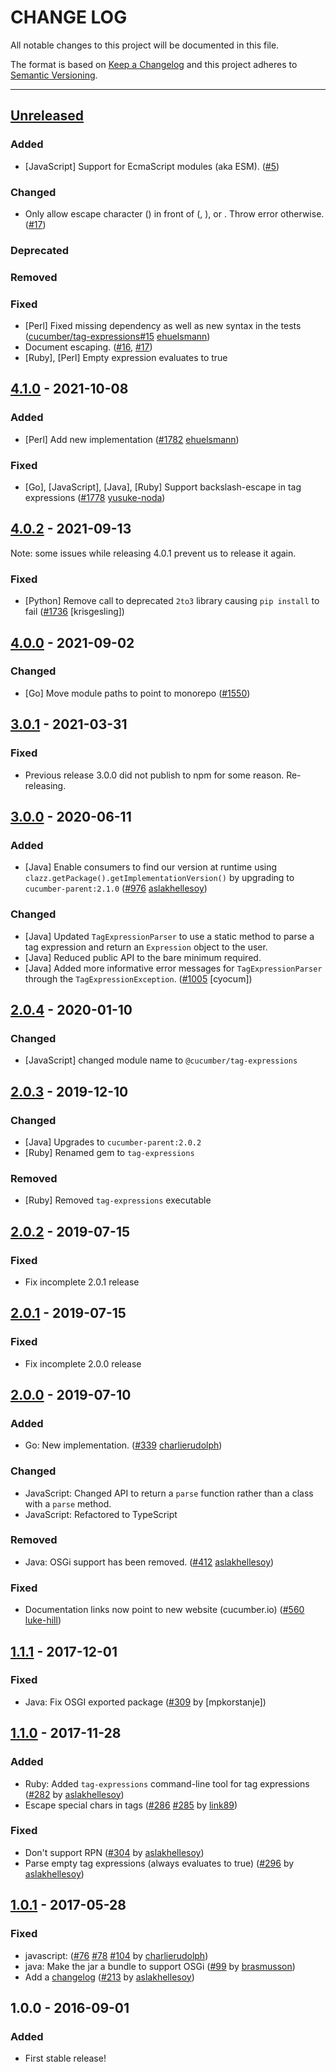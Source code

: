 # CHANGE LOG
All notable changes to this project will be documented in this file.

The format is based on [Keep a Changelog](http://keepachangelog.com/)
and this project adheres to [Semantic Versioning](http://semver.org/).

----
## [Unreleased]

### Added

* [JavaScript] Support for EcmaScript modules (aka ESM). ([#5](https://github.com/cucumber/tag-expressions/pull/5))

### Changed

* Only allow escape character (\) in front of (, ), or \. Throw error otherwise. ([#17](https://github.com/cucumber/tag-expressions/pull/17))

### Deprecated

### Removed

### Fixed

* [Perl] Fixed missing dependency as well as new syntax in the tests
  ([cucumber/tag-expressions#15](https://github.com/cucumber/tag-expressions/pull/15)
   [ehuelsmann])
* Document escaping. ([#16](https://github.com/cucumber/tag-expressions/issues/16), [#17](https://github.com/cucumber/tag-expressions/pull/17))
* [Ruby], [Perl] Empty expression evaluates to true

## [4.1.0] - 2021-10-08

### Added

* [Perl] Add new implementation
  ([#1782](https://github.com/cucumber/common/pull/1782) [ehuelsmann])

### Fixed

* [Go], [JavaScript], [Java], [Ruby] Support backslash-escape in tag expressions
  ([#1778](https://github.com/cucumber/common/pull/1778) [yusuke-noda])

## [4.0.2] - 2021-09-13

Note: some issues while releasing 4.0.1 prevent us to release it again.

### Fixed

* [Python] Remove call to deprecated `2to3` library causing `pip install` to fail
  ([#1736](https://github.com/cucumber/common/issues/1736)
   [krisgesling])

## [4.0.0] - 2021-09-02

### Changed

* [Go] Move module paths to point to monorepo
  ([#1550](https://github.com/cucumber/common/issues/1550))

## [3.0.1] - 2021-03-31

### Fixed

* Previous release 3.0.0 did not publish to npm for some reason. Re-releasing.

## [3.0.0] - 2020-06-11

### Added

* [Java] Enable consumers to find our version at runtime using `clazz.getPackage().getImplementationVersion()` by upgrading to `cucumber-parent:2.1.0`
  ([#976](https://github.com/cucumber/cucumber/pull/976)
   [aslakhellesoy])

### Changed

* [Java] Updated `TagExpressionParser` to use a static method to parse a tag expression and return an `Expression` object to the user.
* [Java] Reduced public API to the bare minimum required.
* [Java] Added more informative error messages for `TagExpressionParser` through the `TagExpressionException`.
  ([#1005](https://github.com/cucumber/cucumber/pull/1005)
  [cyocum])

## [2.0.4] - 2020-01-10

### Changed

* [JavaScript] changed module name to `@cucumber/tag-expressions`

## [2.0.3] - 2019-12-10

### Changed

* [Java] Upgrades to `cucumber-parent:2.0.2`
* [Ruby] Renamed gem to `tag-expressions`

### Removed

* [Ruby] Removed `tag-expressions` executable

## [2.0.2] - 2019-07-15

### Fixed

* Fix incomplete 2.0.1 release

## [2.0.1] - 2019-07-15

### Fixed

* Fix incomplete 2.0.0 release

## [2.0.0] - 2019-07-10

### Added
* Go: New implementation.
  ([#339](https://github.com/cucumber/cucumber/pull/339)
   [charlierudolph])

### Changed
* JavaScript: Changed API to return a `parse` function rather than a class with a `parse` method.
* JavaScript: Refactored to TypeScript

### Removed
* Java: OSGi support has been removed.
  ([#412](https://github.com/cucumber/cucumber/issues/412)
   [aslakhellesoy])

### Fixed
* Documentation links now point to new website (cucumber.io)
  ([#560](https://github.com/cucumber/cucumber/issues/560)
   [luke-hill])

## [1.1.1] - 2017-12-01

### Fixed
* Java: Fix OSGI exported package
  ([#309](https://github.com/cucumber/cucumber/pull/309)
   by [mpkorstanje])

## [1.1.0] - 2017-11-28

### Added
* Ruby: Added `tag-expressions` command-line tool for tag expressions
  ([#282](https://github.com/cucumber/cucumber/pull/282)
   by [aslakhellesoy])
* Escape special chars in tags
  ([#286](https://github.com/cucumber/cucumber/pull/286)
   [#285](https://github.com/cucumber/cucumber/issues/285)
   by [link89])

### Fixed
* Don't support RPN
  ([#304](https://github.com/cucumber/cucumber/issues/304)
   by [aslakhellesoy])
* Parse empty tag expressions (always evaluates to true)
  ([#296](https://github.com/cucumber/cucumber/issues/296)
   by [aslakhellesoy])

## [1.0.1] - 2017-05-28

### Fixed
* javascript:
  ([#76](https://github.com/cucumber/cucumber/pull/76)
   [#78](https://github.com/cucumber/cucumber/pull/78)
   [#104](https://github.com/cucumber/cucumber/issues/104)
   by [charlierudolph])
* java: Make the jar a bundle to support OSGi
  ([#99](https://github.com/cucumber/cucumber/pull/99)
    by [brasmusson])
* Add a [changelog](keepachangelog.com)
  ([#213](https://github.com/cucumber/cucumber/issues/213)
   by [aslakhellesoy])

## 1.0.0 - 2016-09-01

### Added

* First stable release!

<!-- Releases -->
[Unreleased]: https://github.com/cucumber/tag-expressions/compare/v4.1.0...HEAD
[4.1.0]: https://github.com/cucumber/tag-expressions/compare/v4.0.2...v4.1.0
[4.0.2]: https://github.com/cucumber/tag-expressions/compare/v4.0.0...v4.0.2
[4.0.0]: https://github.com/cucumber/tag-expressions/compare/v3.0.1...v4.0.0
[3.0.1]: https://github.com/cucumber/tag-expressions/compare/v3.0.0...v3.0.1
[3.0.0]: https://github.com/cucumber/tag-expressions/compare/v2.0.4...v3.0.0
[2.0.4]: https://github.com/cucumber/tag-expressions/compare/v2.0.3...v2.0.4
[2.0.3]: https://github.com/cucumber/tag-expressions/compare/v2.0.2...v2.0.3
[2.0.2]: https://github.com/cucumber/tag-expressions/compare/v2.0.1...v2.0.2
[2.0.1]: https://github.com/cucumber/tag-expressions/compare/v2.0.0...v2.0.1
[2.0.0]: https://github.com/cucumber/tag-expressions/compare/v1.1.1...v2.0.0
[1.1.1]: https://github.com/cucumber/tag-expressions/compare/v1.1.0...v1.1.1
[1.1.0]: https://github.com/cucumber/tag-expressions/compare/v1.0.1...v1.1.0
[1.0.1]: https://github.com/cucumber/cucumber/releases/tag/v1.0.1

<!-- Contributors -->
[aslakhellesoy]:    https://github.com/aslakhellesoy
[brasmusson]:       https://github.com/brasmusson
[charlierudolph]:   https://github.com/charlierudolph
[ehuelsmann]:       https://github.com/ehuelsmann
[link89]:           https://github.com/link89
[luke-hill]:        https://github.com/luke-hill
[yusuke-noda]:      https://github.com/yusuke-noda
